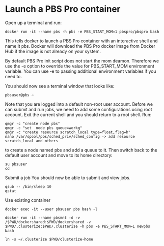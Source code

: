 # Launch a PBS Pro container

Open up a terminal and run:
```
docker run -it --name pbs -h pbs -e PBS_START_MOM=1 pbspro/pbspro bash
```
This tells docker to launch a PBS Pro container with an interactive shell and name it pbs. Docker will download the PBS Pro docker image from Docker Hub if the image is not already on your system.

By default PBS Pro init script does not start the mom deamon. Therefore we use the -e option to override the value for PBS_START_MOM environment variable. You can use -e to passing additional environment variables if you need to. 

You should now see a terminal window that looks like:
```
pbsuser@pbs ~
```
Note that you are logged into a default non-root user account. Before we can submit and run jobs, we need to add some configurations using root account. Exit the current shell and you should return to a root shell. Run: 
```
qmgr -c "create node pbs"
qmgr -c "set  node pbs queue=workq"
qmgr -c "create resource scratch_local type=float,flag=h"
nano /var/spool/pbs/sched_priv/sched_config -> add resource scratch_local and others
```
to create a node named pbs and add a queue to it. Then switch back to the default user account and move to its home directory:

```
su pbsuser
cd
```
Submit a job
You should now be able to submit and view jobs.
```
qsub -- /bin/sleep 10
qstat
```


Use existing container
```
docker exec -it --user pbsuser pbs bash -l 
```


```
docker run -it --name pbsmnt -d -v /$PWD/dockershared:$PWD/dockershared -v $PWD/.clusterize:$PWD/.clusterize -h pbs -e PBS_START_MOM=1 newpbs bash
```
```
ln -s ~/.clusterize $PWD/clusterize-home  
```